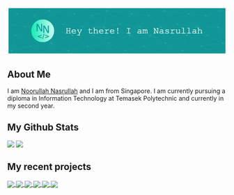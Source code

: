 ![Header](assets/header.png)

## About Me
I am <a href="https://nasportfolio.com">Noorullah Nasrullah</a> and I am from Singapore. I am currently pursuing a diploma in Information Technology at Temasek Polytechnic and currently in my second year.

## My Github Stats
<img src="https://github-readme-stats.vercel.app/api?username=Coeeter&show_icons=true&theme=github_dark&hide_border=true&count_private=true" />
<img src="https://github-readme-stats.vercel.app/api/top-langs/?username=Coeeter&layout=compact&theme=github_dark&hide_border=true&count_private=true&hide=html" />

## My recent projects
<a href="https://github.com/Coeeter/ts-next-authentication-demo">
  <img align="center" src="https://github-readme-stats.vercel.app/api/pin/?username=Coeeter&theme=github_dark&hide_border=true&repo=ts-next-authentication-demo"/>
</a>
<a href="https://github.com/Coeeter/EmailGPT">
  <img align="center" src="https://github-readme-stats.vercel.app/api/pin/?username=Coeeter&theme=github_dark&hide_border=true&repo=EmailGPT"/>
</a>
<a href="https://github.com/Coeeter/kt-android-clicktochat">
  <img align="center" src="https://github-readme-stats.vercel.app/api/pin/?username=Coeeter&theme=github_dark&hide_border=true&repo=kt-android-clicktochat"/>
</a>
<a href="https://github.com/Coeeter/ktor-clicktochat-backend">
  <img align="center" src="https://github-readme-stats.vercel.app/api/pin/?username=Coeeter&theme=github_dark&hide_border=true&repo=ktor-clicktochat-backend"/>
</a>
<a href="https://github.com/Coeeter/dart-flutter-clicktoeat">
  <img align="center" src="https://github-readme-stats.vercel.app/api/pin/?username=Coeeter&theme=github_dark&hide_border=true&repo=dart-flutter-clicktoeat"/>
</a>
<a href="https://github.com/Coeeter/ts-ezconvertz">
  <img align="center" src="https://github-readme-stats.vercel.app/api/pin/?username=Coeeter&theme=github_dark&hide_border=true&repo=ts-ezconvertz"/>
</a>

